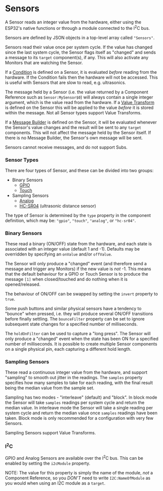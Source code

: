 # Sensors

A Sensor reads an integer value from the hardware, either using the ESP32's native functions or through a module 
connected to the  I<sup>2</sup>C bus.

Sensors are defined by JSON objects in a top-level array called `"Sensors"`.

Sensors read their value once per system cycle. If the value has changed since the last system cycle, the Sensor flags
itself as "changed" and sends a message to its `target` component(s), if any. This will also activate any Monitors that
are watching the Sensor.

If a [Condition](03a.Conditions.md) is defined on a Sensor, it is evaluated *before* reading from the hardware. 
If the Condition fails then the hardware will not be accessed. This is useful with Sensors that are slow to read, 
e.g. ultrasonics.

The message held by a Sensor (i.e. the value returned by a Component Reference such as `Sensor:MySensor$0`) will always
contain a single integer argument, which is the value read from the hardware. If a
[Value Transform](03c.ValueTransforms.md) is defined on the Sensor this will be applied to the value *before* it is 
stored within the message. Not all Sensor types support Value Transforms.

If a [Message Builder](03b.MessageBuilders.md) is defined on the Sensor, it will be evaluated whenever the Sensor's
value changes and the result will be sent to any `target` components. This will not affect the message held by the
Sensor itself. If there is no Message Builder, the Sensor's own message will be sent.

Sensors cannot receive messages, and do not support Subs.

### Sensor Types

There are four types of Sensor, and these can be divided into two groups:

- Binary Sensors
  - [GPIO](04a.GpioSensors.md)
  - [Touch](04b.TouchSensors.md)
- Sampling Sensors
  - [Analog](04c.AnalogSensors.md)
  - [HC-SR04](04d.HCSR04Sensors.md) (ultrasonic distance sensor)

The type of Sensor is determined by the `type` property in the component definition, which may be: `"gpio"`, `"touch"`,
`"analog"`, or `"hc-sr04"`.

### Binary Sensors

These read a binary (ON/OFF) state from the hardware, and each state is associated with an integer value (default 1 and 
-1). Defaults may be overridden by specifying an `onValue` and/or `offValue`.

The Sensor will only produce a "changed" event (and therefore send a message and trigger any Monitors) if the new
value is *not* -1. This means that the default behaviour for a GPIO or Touch Sensor is to produce the message `[1]` when
closed/touched and do nothing when it is opened/released.

The behaviour of ON/OFF can be swapped by setting the `invert` property to `true`.

Some push buttons and similar physical sensors have a tendency to "bounce" when pressed, i.e. they will produce several
ON/OFF transitions before finally settling. The `bounceFilter` property can be set to ignore subsequent state changes
for a specified number of milliseconds.

The `holdOnFilter` can be used to capture a "long press". The Sensor will only produce a "changed" event when the 
state has been ON for a specified number of milliseconds. It is possible to create multiple Sensor components on a 
single physical pin, each capturing a different hold length.

### Sampling Sensors

These read a continuous integer value from the hardware, and support "sampling" to smooth out jitter in the readings.
The `samples` property specifies how many samples to take for each reading, with the final result being the median
value from the sample set.

Sampling has two modes - "interleave" (default) and "block". In block mode the Sensor will take `samples` readings
per system cycle and return the median value. In interleave mode the Sensor will take a single reading per system
cycle and return the median value once `samples` readings have been taken. Block mode is only recommended for a
configuration with very few Sensors.

Sampling Sensors support Value Transforms.

### I<sup>2</sup>C

GPIO and Analog Sensors are available over the I<sup>2</sup>C bus. This can be enabled by setting the `i2cModule`
property.

NOTE: The value for this property is simply the name of the module, *not* a Component Reference, so you *DON'T*
need to write `I2C:NameOfModule` as you would when using an I2C module as a `target`.
